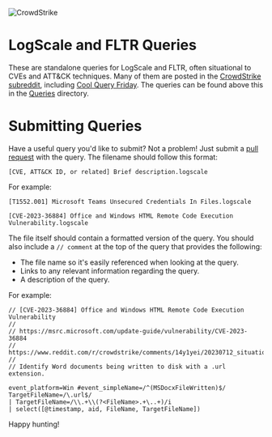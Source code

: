 ![CrowdStrike](https://www.crowdstrike.com/wp-content/uploads/2022/09/CS_Logo_2022_In-Line_All-Red_RGB.png)

# LogScale and FLTR Queries

These are standalone queries for LogScale and FLTR, often situational to CVEs and ATT&CK techniques. Many of them are posted in the [CrowdStrike subreddit](https://www.reddit.com/r/crowdstrike/), including [Cool Query Friday](https://www.reddit.com/r/crowdstrike/?f=flair_name%3A%22CQF%22). The queries can be found above this in the [Queries](Queries) directory.

# Submitting Queries

Have a useful query you'd like to submit? Not a problem! Just submit a [pull request](https://github.com/CrowdStrike/logscale-community-content/pulls) with the query. The filename should follow this format:

`[CVE, ATT&CK ID, or related] Brief description.logscale`

For example:

`[T1552.001] Microsoft Teams Unsecured Credentials In Files.logscale`

`[CVE-2023-36884] Office and Windows HTML Remote Code Execution Vulnerability.logscale`

The file itself should contain a formatted version of the query. You should also include a `// comment` at the top of the query that provides the following:

- The file name so it's easily referenced when looking at the query.
- Links to any relevant information regarding the query. 
- A description of the query.

For example:

```
// [CVE-2023-36884] Office and Windows HTML Remote Code Execution Vulnerability
//
// https://msrc.microsoft.com/update-guide/vulnerability/CVE-2023-36884
// https://www.reddit.com/r/crowdstrike/comments/14y1yei/20230712_situational_awareness_microsoft_office/
//
// Identify Word documents being written to disk with a .url extension.

event_platform=Win #event_simpleName=/^(MSDocxFileWritten)$/ TargetFileName=/\.url$/ 
| TargetFileName=/\\.+\\(?<FileName>.+\..+)/i 
| select([@timestamp, aid, FileName, TargetFileName]) 
```

Happy hunting!